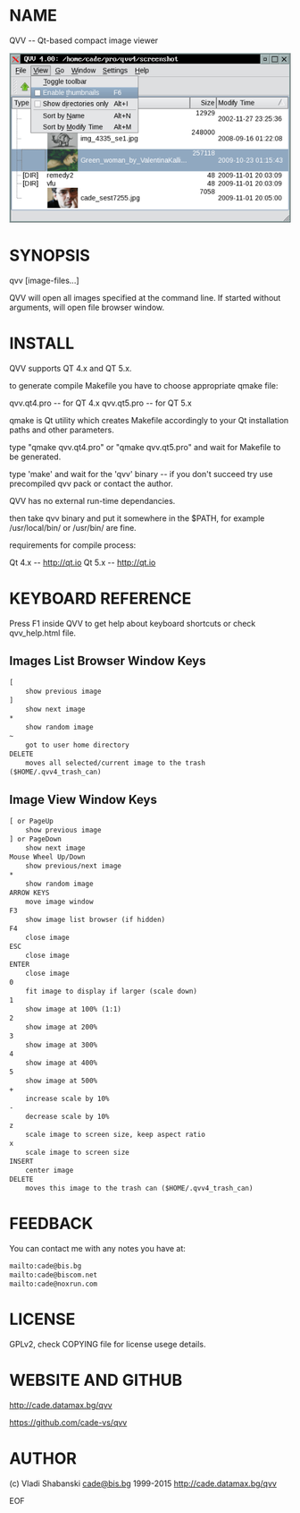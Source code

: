 # NAME

  QVV -- Qt-based compact image viewer

![QVV Screenshot](screenshots/qvv4-2.png)

# SYNOPSIS

  qvv [image-files...]

  QVV will open all images specified at the command line.
  If started without arguments, will open file browser window.

# INSTALL

  QVV supports QT 4.x and QT 5.x.

  to generate compile Makefile you have to choose appropriate qmake file:

  qvv.qt4.pro   -- for QT 4.x
  qvv.qt5.pro   -- for QT 5.x

  qmake is Qt utility which creates Makefile accordingly to your Qt
  installation paths and other parameters.

  type "qmake qvv.qt4.pro" or "qmake qvv.qt5.pro" and wait for Makefile to
  be generated.

  type 'make' and wait for the 'qvv' binary -- if you don't succeed
  try use precompiled qvv pack or contact the author.

  QVV has no external run-time dependancies.

  then take qvv binary and put it somewhere in the $PATH, for example
  /usr/local/bin/  or  /usr/bin/  are fine.

  requirements for compile process:

  Qt 4.x -- http://qt.io
  Qt 5.x -- http://qt.io

# KEYBOARD REFERENCE

  Press F1 inside QVV to get help about keyboard shortcuts or
  check qvv_help.html file.

## Images List Browser Window Keys

    [
        show previous image
    ]
        show next image
    *
        show random image
    ~
        got to user home directory
    DELETE
        moves all selected/current image to the trash ($HOME/.qvv4_trash_can)

## Image View Window Keys

    [ or PageUp
        show previous image
    ] or PageDown
        show next image
    Mouse Wheel Up/Down
        show previous/next image
    *
        show random image
    ARROW KEYS
        move image window
    F3
        show image list browser (if hidden)
    F4
        close image
    ESC
        close image
    ENTER
        close image
    0
        fit image to display if larger (scale down)
    1
        show image at 100% (1:1)
    2
        show image at 200%
    3
        show image at 300%
    4
        show image at 400%
    5
        show image at 500%
    +
        increase scale by 10%
    -
        decrease scale by 10%
    z
        scale image to screen size, keep aspect ratio
    x
        scale image to screen size
    INSERT
        center image
    DELETE
        moves this image to the trash can ($HOME/.qvv4_trash_can)

# FEEDBACK

  You can contact me with any notes you have at:

    mailto:cade@bis.bg
    mailto:cade@biscom.net
    mailto:cade@noxrun.com


# LICENSE

  GPLv2, check COPYING file for license usege details.

# WEBSITE AND GITHUB

  http://cade.datamax.bg/qvv

  https://github.com/cade-vs/qvv

# AUTHOR

  (c) Vladi Shabanski <cade@bis.bg> 1999-2015
      http://cade.datamax.bg/qvv

EOF

